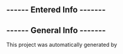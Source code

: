 ## ------ Entered Info ------- ##



## ------ General Info ------- ##

This project was automatically generated by 
